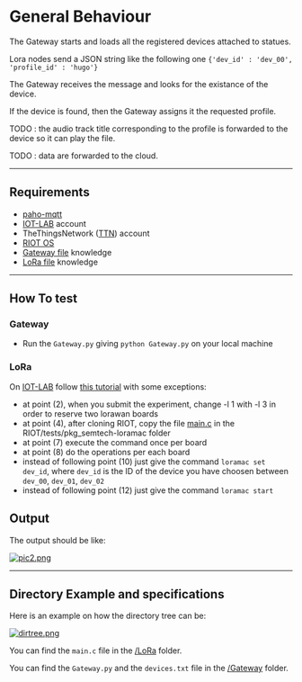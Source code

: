 # General Behaviour
The Gateway starts and loads all the registered devices attached to statues.

Lora nodes send a JSON string like the following one
`{'dev_id' : 'dev_00', 'profile_id' : 'hugo'}`

The Gateway receives the message and looks for the existance of the device.

If the device is found, then the Gateway assigns it the requested profile.

TODO : the audio track title corresponding to the profile is forwarded to the device so it can play the file.

TODO : data are forwarded to the cloud.

***

## Requirements
- [paho-mqtt](https://pypi.org/project/paho-mqtt/)
- [IOT-LAB](https://www.iot-lab.info) account
- TheThingsNetwork ([TTN](https://console.thethingsnetwork.org)) account
- [RIOT OS](https://riot-os.org/)
- [Gateway file](https://github.com/PanK0/TalkingChalks/tree/master/Demo/Gateway) knowledge
- [LoRa file](https://github.com/PanK0/TalkingChalks/tree/master/Demo/LoRa) knowledge

***
## How To test

### Gateway
- Run the `Gateway.py` giving `python Gateway.py` on your local machine

### LoRa
On [IOT-LAB](https://www.iot-lab.info) follow [this tutorial](https://www.iot-lab.info/tutorials/riot-ttn/) with some exceptions:
- at point (2), when you submit the experiment, change -l 1 with -l 3 in order to reserve two lorawan boards
- at point (4), after cloning RIOT, copy the file [main.c](https://github.com/PanK0/TalkingChalks/blob/master/Demo/LoRa/main.c) in the RIOT/tests/pkg_semtech-loramac folder
- at point (7) execute the command once per board
- at point (8) do the operations per each board
- instead of following point (10) just give the command `loramac set dev_id`, where `dev_id` is the ID of the device you have choosen between `dev_00`, `dev_01`, `dev_02`
- instead of following point (12) just give the command `loramac start`

## Output
The output should be like:

[![pic2.png](https://i.postimg.cc/c4gz3fFW/pic2.png)](https://postimg.cc/Cz0JTnyr)

***

## Directory Example and specifications
Here is an example on how the directory tree can be:

[![dirtree.png](https://i.postimg.cc/jj5jTsHZ/dirtree.png)](https://postimg.cc/MnCwbJrQ)

You can find the `main.c` file in the [/LoRa](https://github.com/PanK0/TalkingChalks/tree/master/Demo/LoRa) folder.

You can find the `Gateway.py` and the `devices.txt` file in the [/Gateway](https://github.com/PanK0/TalkingChalks/tree/master/Demo/Gateway) folder.
